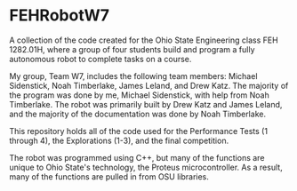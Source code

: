 # FEHRobotW7
A collection of the code created for the Ohio State Engineering class FEH 1282.01H, where a group of four students build and program a fully autonomous robot to complete tasks on a course.

My group, Team W7, includes the following team members: Michael Sidenstick, Noah Timberlake, James Leland, and Drew Katz. The majority of the program was done by me, Michael Sidenstick, with help from Noah Timberlake. The robot was primarily built by Drew Katz and James Leland, and the majority of the documentation was done by Noah Timberlake.

This repository holds all of the code used for the Performance Tests (1 through 4), the Explorations (1-3), and the final competition.

The robot was programmed using C++, but many of the functions are unique to Ohio State's technology, the Proteus microcontroller. As a result, many of the functions are pulled in from OSU libraries.
